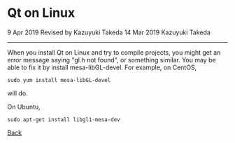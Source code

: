 # Qt on Linux

9 Apr 2019 Revised by Kazuyuki Takeda
14 Mar 2019 Kazuyuki Takeda
- - -

When you install Qt on Linux and try to compile projects, you might get an error message saying "gl.h not found", or something similar. You may be able to fix it by install mesa-libGL-devel. For example, on CentOS,

```
sudo yum install mesa-libGL-devel
```

will do. 

On Ubuntu,

```
sudo apt-get install libgl1-mesa-dev
```

[Back](../index.md)
